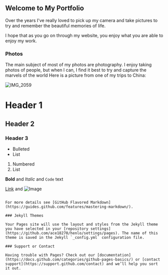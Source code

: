 ## Welcome to My Portfolio 

Over the years I've really loved to pick up my camera and take pictures to try and remember the beautiful memories of life. 

I hope that as you go on through my website, you enjoy what you are able to enjoy my work. 

### Photos

The main subject of most of my photos are photography. I enjoy taking photos of people, but when I can, I find it best to try and capture the marvels of the world
Here is a picture from one of my trips to China:

![IMG_2059](https://user-images.githubusercontent.com/91549634/135475148-67fb2cd6-5ffe-4180-bca5-926ee7d97c75.jpeg)

# Header 1
## Header 2
### Header 3

- Bulleted
- List

1. Numbered
2. List

**Bold** and _Italic_ and `Code` text

[Link](url) and ![Image](src)
```

For more details see [GitHub Flavored Markdown](https://guides.github.com/features/mastering-markdown/).

### Jekyll Themes

Your Pages site will use the layout and styles from the Jekyll theme you have selected in your [repository settings](https://github.com/ace18270/henlo/settings/pages). The name of this theme is saved in the Jekyll `_config.yml` configuration file.

### Support or Contact

Having trouble with Pages? Check out our [documentation](https://docs.github.com/categories/github-pages-basics/) or [contact support](https://support.github.com/contact) and we’ll help you sort it out.
